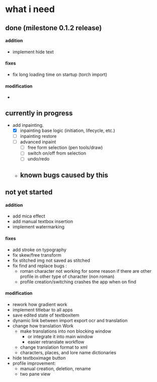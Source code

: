 # what i need

## done (milestone 0.1.2 release)

  #### addition
  - implement hide text

  #### fixes
  - fix long loading time on startup (torch import)

  #### modification
  - 

## currently in progress
  - add inpainting.
    - [X] inpainting base logic (initiation, lifecycle, etc.)
    - [ ] inpainting restore
    - [ ] advanced inpaint
      - [ ] free form selection (pen tools/draw)
      - [ ] switch on/off from selection
      - [ ] undo/redo
    - known bugs caused by this
      - 

## not yet started

  #### addition
  - add mica effect
  - add manual textbox insertion
  - implement watermarking

  #### fixes
  - add stroke on typography
  - fix skew/free transform
  - fix stitched img not saved as stitched
  - fix find and replace bugs :
    - roman character not working for some reason if there are other profile in other type of character (non roman)
    - profile creation/switching crashes the app when on find

  #### modification
  - rework how gradient work
  - implement titlebar to all apps
  - save edited state of textboxitem
  - dynamic link between import export ocr and translation
  - change how translation Work
    - make translations into non blocking window
      - or integrate it into main window
      - easier retranslate workflow
    - change translation format to xml
    - characters, places, and lore name dictionaries
  - hide textboximage button
  - profile improvement:
      - manual creation, deletion, rename
      - two pane view